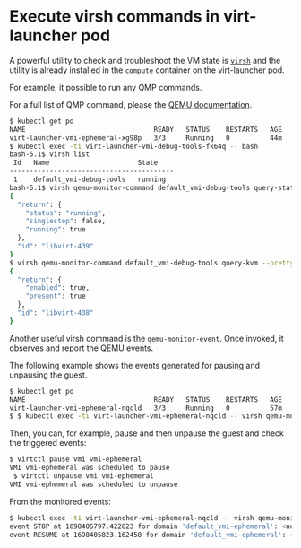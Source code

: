 # Execute virsh commands in virt-launcher pod

A powerful utility to check and troubleshoot the VM state is [`virsh`](https://www.libvirt.org/manpages/virsh.html) and the utility is already installed in the `compute` container on the virt-launcher pod. 

For example, it possible to run any QMP commands.

For a full list of QMP command, please the [QEMU documentation](https://qemu-project.gitlab.io/qemu/interop/qemu-qmp-ref.html).

```bash
$ kubectl get po
NAME                                READY   STATUS    RESTARTS   AGE
virt-launcher-vmi-ephemeral-xg98p   3/3     Running   0          44m
$ kubectl exec -ti virt-launcher-vmi-debug-tools-fk64q -- bash
bash-5.1$ virsh list
 Id   Name                      State
-----------------------------------------
 1    default_vmi-debug-tools   running
bash-5.1$ virsh qemu-monitor-command default_vmi-debug-tools query-status --pretty
{
  "return": {
    "status": "running",
    "singlestep": false,
    "running": true
  },
  "id": "libvirt-439"
}
$ virsh qemu-monitor-command default_vmi-debug-tools query-kvm --pretty
{
  "return": {
    "enabled": true,
    "present": true
  },
  "id": "libvirt-438"
}
```

Another useful virsh command is the `qemu-monitor-event`. Once invoked, it observes and report the QEMU events.

The following example shows the events generated for pausing and unpausing the guest.

```bash
$ kubectl get po
NAME                                READY   STATUS    RESTARTS   AGE
virt-launcher-vmi-ephemeral-nqcld   3/3     Running   0          57m
$ $ kubectl exec -ti virt-launcher-vmi-ephemeral-nqcld -- virsh qemu-monitor-event --pretty --loop
```

Then, you can, for example, pause and then unpause the guest and check the triggered events:
```bash
$ virtctl pause vmi vmi-ephemeral
VMI vmi-ephemeral was scheduled to pause
 $ virtctl unpause vmi vmi-ephemeral
VMI vmi-ephemeral was scheduled to unpause
```

From the monitored events:
```bash
$ kubectl exec -ti virt-launcher-vmi-ephemeral-nqcld -- virsh qemu-monitor-event --pretty --loop
event STOP at 1698405797.422823 for domain 'default_vmi-ephemeral': <null>
event RESUME at 1698405823.162458 for domain 'default_vmi-ephemeral': <null>
```
